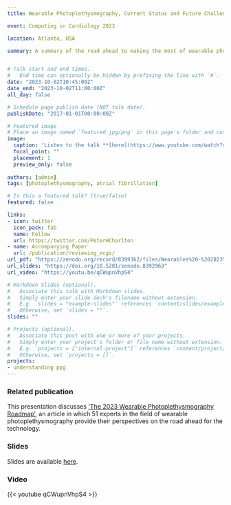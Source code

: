 ```yaml
---
title: Wearable Photoplethysmography, Current Status and Future Challenges

event: Computing in Cardiology 2023

location: Atlanta, USA

summary: A summary of the road ahead to making the most of wearable photoplethysmography in health and fitness.


# Talk start and end times.
#   End time can optionally be hidden by prefixing the line with `#`.
date: "2023-10-02T10:45:00Z"
date_end: "2023-10-02T11:00:00Z"
all_day: false

# Schedule page publish date (NOT talk date).
publishDate: "2017-01-01T00:00:00Z"

# Featured image
# Place an image named `featured.jpg/png` in this page's folder and customize its options here.
image: 
  caption: 'Listen to the talk **[here](https://www.youtube.com/watch?v=qCWupnVhpS4)**'
  focal_point: ""
  placement: 1
  preview_only: false
  
authors: [admin]
tags: [photoplethysmography, atrial fibrillation]

# Is this a featured talk? (true/false)
featured: false

links:
- icon: twitter
  icon_pack: fab
  name: Follow
  url: https://twitter.com/PeterHCharlton
- name: Accompanying Paper
  url: /publication/reviewing_ecgs/
url_pdf: "https://zenodo.org/record/8399362/files/Wearables%20-%202023%20Wearable%20PPG%20Roadmap.pdf?download=1"
url_slides: "https://doi.org/10.5281/zenodo.8392963"
url_video: "https://youtu.be/qCWupnVhpS4"

# Markdown Slides (optional).
#   Associate this talk with Markdown slides.
#   Simply enter your slide deck's filename without extension.
#   E.g. `slides = "example-slides"` references `content/slides/example-slides.md`.
#   Otherwise, set `slides = ""`.
slides: ""

# Projects (optional).
#   Associate this post with one or more of your projects.
#   Simply enter your project's folder or file name without extension.
#   E.g. `projects = ["internal-project"]` references `content/project/deep-learning/index.md`.
#   Otherwise, set `projects = []`.
projects:
- understanding ppg
---
```


### Related publication

This presentation discusses ['The 2023 Wearable Photoplethysmography Roadmap'](https://doi.org/10.1088/1361-6579/acead2), an article in which 51 experts in the field of wearable photoplethysmography provide their perspectives on the road ahead for the technology.

### Slides

Slides are available [here](https://doi.org/10.5281/zenodo.8392963).

### Video

{{< youtube qCWupnVhpS4 >}}

